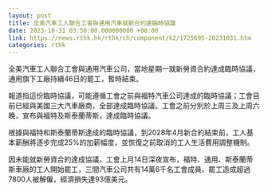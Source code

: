 ```yaml
---
layout: post
title: 全美汽車工人聯合工會與通用汽車就新合約達臨時協議
date: 2023-10-31 03:50:00.000000000 +08:00
link: https://news.rthk.hk/rthk/ch/component/k2/1725695-20231031.htm
categories: rthk
---
```


全美汽車工人聯合工會與通用汽車公司，當地星期一就新勞資合約達成臨時協議，通用旗下工廠持續46日的罷工，暫時結束。

報道指這份臨時協議，可能遵循工會之前與福特汽車公司達成的臨時協議；工會目前已經與美國三大汽車廠商，全部達成臨時協議。工會之前分別於上周三及上周六晚，宣布與福特及斯泰蘭蒂斯，達成臨時協議。

根據與福特和斯泰蘭蒂斯達成的臨時協議，到2028年4月新合約結束前，工人基本薪酬將逐步完成25%的加薪幅度，並恢復之前取消的工人生活費用調整機制。

因未能就新勞資合約達成協議，工會上月14日深夜宣布，福特、通用、斯泰蘭蒂斯車廠的工人開始罷工，三間汽車公司共有14萬6千名工會成員。罷工造成超過7800人被解僱，經濟損失達93億美元。

